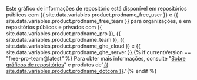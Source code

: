 Este gráfico de informações de repositório está disponível em repositórios públicos com {{ site.data.variables.product.prodname_free_user }} e {{ site.data.variables.product.prodname_free_team }} para organizações, e em repositórios públicos e privados com  {{ site.data.variables.product.prodname_pro }}, {{ site.data.variables.product.prodname_team }}, {{ site.data.variables.product.prodname_ghe_cloud }} e {{ site.data.variables.product.prodname_ghe_server }}.{% if currentVersion == "free-pro-team@latest" %} Para obter mais informações, consulte "[Sobre gráficos de repositórios](/articles/about-repository-graphs)" e  produtos de"[{{ site.data.variables.product.prodname_dotcom }}](/articles/github-s-products)."{% endif %}
